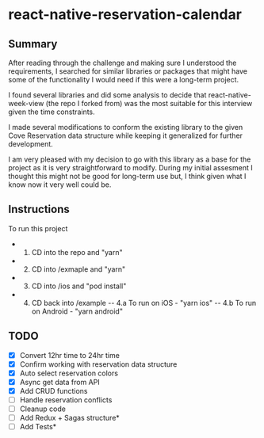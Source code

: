 # react-native-reservation-calendar

## Summary
After reading through the challenge and making sure I understood the requirements, I searched for similar libraries or packages that might have some of the functionality I would need if this were a long-term project.

I found several libraries and did some analysis to decide that react-native-week-view (the repo I forked from) was the most suitable for this interview given the time constraints.

I made several modifications to conform the existing library to the given Cove Reservation data structure while keeping it generalized for further development.

I am very pleased with my decision to go with this library as a base for the project as it is very straightforward to modify. During my initial assesment I thought this might not be good for long-term use but, I think given what I know now it very well could be.

## Instructions
To run this project
- 1. CD into the repo and "yarn"
- 2. CD into /exmaple and "yarn"
- 3. CD into /ios and "pod install"
- 4. CD back into /example
--  4.a To run on iOS - "yarn ios"
--  4.b To run on Android - "yarn android"

## TODO
- [x] Convert 12hr time to 24hr time
- [x] Confirm working with reservation data structure
- [x] Auto select reservation colors
- [x] Async get data from API
- [x] Add CRUD functions
- [ ] Handle reservation conflicts
- [ ] Cleanup code 
- [ ] Add Redux + Sagas structure*
- [ ] Add Tests*
